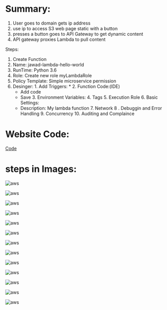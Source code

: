 # Summary:
  1. User goes to domain gets ip address
  2. use ip to access S3 web page static with a button
  3. presses a button goes to API Gateway to get dynamic content
  4. API gateway proxies Lambda to pull content

Steps:
  1. Create Function
  2. Name: jawad-lambda-hello-world
  3. RunTime: Python 3.6
  4. Role: Create new role myLambdaRole
  5. Policy Template: Simple microservice permission
  6. Desinger:
    1. Add Triggers:
      * 
    2. Function Code:(IDE)
      * Add code 
      * Save
    3. Environment Variables:
    4. Tags
    5. Execution Role
    6. Basic Settings:
      * Description: My lambda function
    7. Network
    8 . Debuggin and Error Handling
    9. Concurrency
    10. Auditing and Complaince 

# Website Code:
 [Code](https://github.com/jawad1989/aws-solution-architect/tree/master/Serverless/Lab/uploads/original(1))
 
# steps in Images:
![aws](https://github.com/jawad1989/aws-solution-architect/blob/master/Serverless/Lab/uploads/1%20-%20Lambda.PNG)

![aws](https://github.com/jawad1989/aws-solution-architect/blob/master/Serverless/Lab/uploads/2%20-%20Click%20here.PNG)

![aws](https://github.com/jawad1989/aws-solution-architect/blob/master/Serverless/Lab/uploads/3%20-%20Delete%20This.PNG)

![aws](https://github.com/jawad1989/aws-solution-architect/blob/master/Serverless/Lab/uploads/4-%20Create%20new%20method.PNG)

![aws](https://github.com/jawad1989/aws-solution-architect/blob/master/Serverless/Lab/uploads/5%20-Deploy%20API.PNG)

![aws](https://github.com/jawad1989/aws-solution-architect/blob/master/Serverless/Lab/uploads/6%20-%20Get%20URL.PNG)

![aws](https://github.com/jawad1989/aws-solution-architect/blob/master/Serverless/Lab/uploads/7%20-%20URL.PNG)

![aws](https://github.com/jawad1989/aws-solution-architect/blob/master/Serverless/Lab/uploads/8%20-%20S3%20Create%20bucket.PNG)

![aws](https://github.com/jawad1989/aws-solution-architect/blob/master/Serverless/Lab/uploads/9%20-%20S3%20Static%20Hosting.PNG)

![aws](https://github.com/jawad1989/aws-solution-architect/blob/master/Serverless/Lab/uploads/10%20-%20make%20objects%20public.PNG)

![aws](https://github.com/jawad1989/aws-solution-architect/blob/master/Serverless/Lab/uploads/11%20-%20Upload%20files.PNG)

![aws](https://github.com/jawad1989/aws-solution-architect/blob/master/Serverless/Lab/uploads/12%20-%20Click%20Me.PNG)

![aws](https://github.com/jawad1989/aws-solution-architect/blob/master/Serverless/Lab/uploads/13%20-%20Route%2053.PNG)

